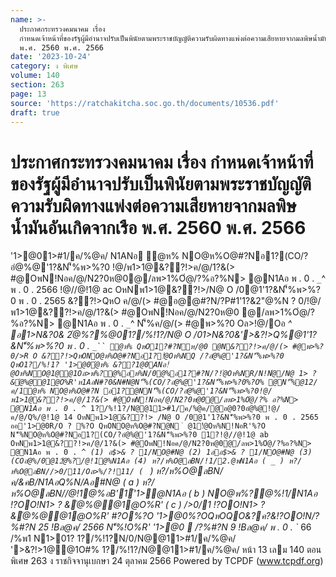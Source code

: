 ```yaml
---
name: >-
  ประกาศกระทรวงคมนาคม เรื่อง
  กำหนดเจ้าหน้าที่ของรัฐผู้มีอำนาจปรับเป็นพินัยตามพระราชบัญญัติความรับผิดทางแพ่งต่อความเสียหายจากมลพิษน้ำมันอันเกิดจากเรือ
  พ.ศ. 2560 พ.ศ. 2566
date: '2023-10-24'
category: ง พิเศษ
volume: 140
section: 263
page: 13
source: 'https://ratchakitcha.soc.go.th/documents/10536.pdf'
draft: true
---
```


# ประกาศกระทรวงคมนาคม เรื่อง กำหนดเจ้าหน้าที่ของรัฐผู้มีอำนาจปรับเป็นพินัยตามพระราชบัญญัติความรับผิดทางแพ่งต่อความเสียหายจากมลพิษน้ำมันอันเกิดจากเรือ พ.ศ. 2560 พ.ศ. 2566

'1>@01>#1/ค/%@ค/ N1ANอ ํ@ห% NO@ห%O@#?Nอ1?(CO/?อํ@%@'1?&N'็%พ>%?0 !@/พ1>1@&??!>ค/@/1?&(> #@OพN!Nอค/@/N2?0ห@0@/ลพ>1%Oํ@/?%อ?%N> @N1Aอ พ . 0 . `_`^ พ . 0 . 2566 !@//@!1@ ac OหNพ1>1@&??!>/N@ O /0@1'1?&N'็%พ>%?0 พ . 0 . 2565 &??!>QหO ค/@/(> #@อ@@#?N/?P#1'1?&2"@%N ? 0/!@/พ1>1@&??!>ค/@/1?&(> #@OพN!Nอค/@/N2?0ห@0 @/ลพ>1%Oํ@/?%อ?%N> @N1Aอ พ . 0 . `_`^ N'็%ค/@/(> #@พ>%?0 Oล>!@/Oอ _^ อ1>N&?0& 2ํ@%?%@01?/%!1?/N@ O /01>N&?0&'>&?!>Q%@1'1?&N'็%พ>%?0 พ . 0 . `_`` ํ@ห% QหO1?#?Nห/@0 @N&??!>ค/@/(> #@พ>%?0/>R O &??!>QหONO@ห%O@#?Nอ1?!ํ@Oห%NQ /?อํ@%@'1?&N'็%พ>%?0 QหO1?/%!1? '1>@0ํ@ห% &??1@0ANอ!ํ@Oห%NO@1@@1Oล>พ%?@%อห%N/0@%อ1?#?N/?!ํ@Oห%NR/N!Nํ@/N@ 1> ? &ํ@%@@1@O%R'ห1AอN#?0&N#N@N'็%(CO/?อํ@%@'1?&N'็%พ>%?0%?O% @N'็%@12/ค/1ํ@ห% NO@ห%O@#?N อ1?@NN'็%(CO/?อํ@%@'1?&N'็%พ>%?0!@/พ1>1@&??!>ค/@/1?&(> #@OพN!Nอค/@/N2?0ห@0@/ลพ>1%Oํ@/?% อ?%N> @N1Aอ พ . 0 . `_`^ 1?/%!1?/N@@11>#1/ค/%@ค/@อ@0?0อํ@%@!@/ค/@/Q%/@!1@ 14 OหNพ1>1@&??!> /N@ O /0@1'1?&N'็%พ>%?0 พ . 0 . 2565 ออ'1>@0R/O ? %?O QหONO@ห%O@#?N@N ํ @1!ํ@Oห%N!NอR'%?O N'็%NO@ห%O@#?Nอ1?(CO/?อํ@%@'1?&N'็%พ>%?0 1?!@//@!1@ ab OหNพ1>1@&??!>ค/@/1?&(> #@OพN!Nอค/@/N2?0ห@0@/ลพ>1%Oํ@/?%อ?%N> @N1Aอ พ . 0 . `_`^ (1) อ$>& ? 1/NO@#N@ (2) 1ออ$>& ? 1/NO@#N@ (3) (COอํ@%/0@12ํ@%?/@!1@%N1Aอ (4) ห?/ห%O@ลBN/!1/2.@พN1Aอ ( _ ) ห?/ห%O@ลBN//>0/11/Oล>%/?!11/ ( ` ) ห?/ห%O@ลBN/ค/&คB/N1AอQ%N/Aอ#N@ ( a ) ห?/ห%O@ลBN//@!1@%อB'1์'1>ํ@N1Aอ ( b ) NO@พ%?@%!1/N1Aอ !?OO!N1> ? &ํ@%@@1@O%R' ( c ) />0/1 !?OO!N1> ? &ํ@%@@1@O%R' #?O%?O '1>@0%?OQหOQO&?ค?&!?OO!N/?%#?N 25 !Bล@ค/ 2566 N'็%!O%R' '1>@0  /?%#?N 9 !Bล@ค/ พ . 0 . `_ 66 /%พ1 N1>01? 1?/%!1?N/0/N@@11>#1/ค/%@ค/ '>&?!>1@@1O#% 1?/%!1?/N@@11>#1/ค/%@ค/ หน้า 13 เลม 140 ตอนพิเศษ 263 ง ราชกิจจานุเบกษา 24 ตุลาคม 2566 Powered by TCPDF (www.tcpdf.org)
